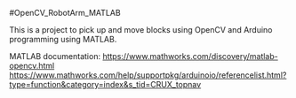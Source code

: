 #OpenCV_RobotArm_MATLAB


This is a project to pick up and move blocks using OpenCV and Arduino programming using MATLAB.

MATLAB documentation: https://www.mathworks.com/discovery/matlab-opencv.html
                      https://www.mathworks.com/help/supportpkg/arduinoio/referencelist.html?type=function&category=index&s_tid=CRUX_topnav
